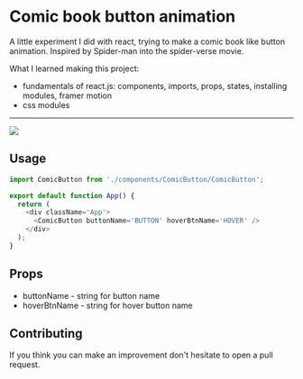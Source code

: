 # Comic book button animation

A little experiment I did with react, trying to make a comic book like button animation. Inspired by Spider-man into the spider-verse movie.

What I learned making this project:
- fundamentals of react.js: components, imports, props, states, installing modules, framer motion
- css modules

---

<img src="https://github.com/eduardconstantin/Comic-book-button-anim/blob/main/anim/btngif.gif">

## Usage
``` javascript
import ComicButton from './components/ComicButton/ComicButton';

export default function App() {
  return (
    <div className='App'>
      <ComicButton buttonName='BUTTON' hoverBtnName='HOVER' />
    </div>
  );
}
```

## Props
* buttonName - string for button name
* hoverBtnName - string for hover button name

## Contributing
If you think you can make an improvement don't hesitate to open a pull request.
